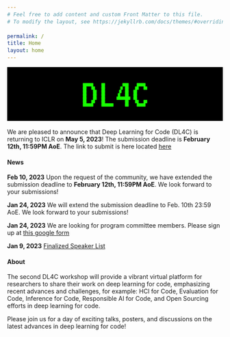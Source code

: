 ```yaml
---
# Feel free to add content and custom Front Matter to this file.
# To modify the layout, see https://jekyllrb.com/docs/themes/#overriding-theme-defaults

permalink: /
title: Home
layout: home
---
```



![](assets/img/dl4c_large_banner.jpg)



We are pleased to announce that Deep Learning for Code (DL4C) is returning to ICLR on **May 5, 2023**! The submission deadline is **February 12th, 11:59PM AoE**. The link to submit is here located [here](https://openreview.net/group?id=ICLR.cc/2023/Workshop/DL4C)


#### News


**Feb 10, 2023** Upon the request of the community, we have extended the submission deadline to **February 12th, 11:59PM AoE**. We look forward to your submissions!

**Jan 24, 2023** We will extend the submission deadline to Feb. 10th 23:59 AoE. We look forward to your submissions!

**Jan 24, 2023** We are looking for program committee members. Please sign up at [this google form](https://docs.google.com/forms/d/e/1FAIpQLSeivyAwz7vVY-X2alzO7Uj4xaHe7gtshg5SApdQRz_LyhE_ig/viewform)

**Jan 9, 2023** [Finalized Speaker List](/speakers/)


#### About

The second DL4C workshop will provide a vibrant virtual platform for researchers to share their work on deep learning for code, emphasizing recent advances and challenges, for example: HCI for Code, Evaluation for Code, Inference for Code, Responsible AI for Code, and Open Sourcing efforts in deep learning for code.

Please join us for a day of exciting talks, posters, and discussions on the latest advances in deep learning for code!

<!-- Our [call for papers](/callforpapers) is now open. Please submit your work by **February 3rd, 2023, 11:59 PM AoE**. -->

<!-- We are excited to announce our amazing [invited speakers](/speakers)! -->

<!-- The theme is quite easy to use if you're familiar with Jekyll. The following collections are implemented:
1. **Speakers**: Curate a [speaker list like this one](speakers) from a set of markdown files, one per speaker. Crops and displays images if available. Adds a short bio. See files in the `_speakers` directory for examples.
2. **Organizers**: Curate an organizer list from a set of markdown files, one per organizer. See files in the `_organizers` directory for examples.
3. **Schedule**: Curate a [schedule like this](schedule) from a set of markdown files, one per event (talk, panel, break, etc.). See files in the `_schedule` directory for examples. Schedule items are sorted by a `sequence_id` attribute.
4. **Papers**: Curate a [list of papers like this](papers) from a bunch of markdown files, one per paper. See files in the `_papers` directory for examples. Papers are sorted by a `sequence_id` attribute if specifed (else they are listed alphabetically).

> **NOTE:** The best way to use these is to turn feature on or off by editing the `collections` attribute in `_config.yml`.

If you experience issues or have cool features to add, feel free to [fork this template](). -->
